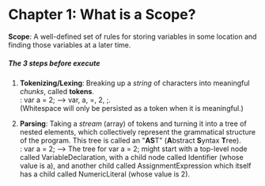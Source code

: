# Chapter 1: What is a Scope?

**Scope**: A well-defined set of rules for storing variables in some location and finding those variables at a later time.

##### The 3 steps before execute
1. **Tokenizing/Lexing**: Breaking up a _string_  of characters into meaningful _chunks_, called **tokens**.  
  :     var a = 2;        -->     var, a, =, 2, ;.  
(Whitespace will only be persisted as a token when it is meaningful.)

2. **Parsing**: Taking a _stream_ (array) of tokens and turning it into a tree of nested elements, which collectively represent the grammatical structure of the program. This tree is called an "**AS**T" (**A**bstract **S**yntax **T**ree).  
  :     var a = 2;        -->     The tree for var a = 2; might start with a top-level node called VariableDeclaration, with a child node called Identifier (whose value is a), and another child called AssignmentExpression which itself has a child called NumericLiteral (whose value is 2).
